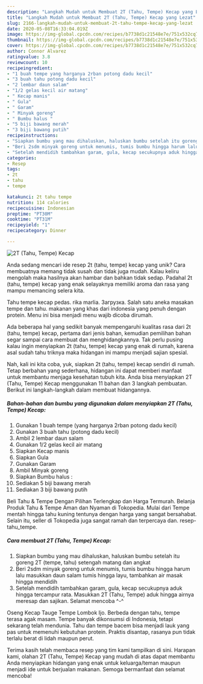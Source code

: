 ```yaml
---
description: "Langkah Mudah untuk Membuat 2T (Tahu, Tempe) Kecap yang Lezat"
title: "Langkah Mudah untuk Membuat 2T (Tahu, Tempe) Kecap yang Lezat"
slug: 2166-langkah-mudah-untuk-membuat-2t-tahu-tempe-kecap-yang-lezat
date: 2020-05-08T16:33:04.019Z
image: https://img-global.cpcdn.com/recipes/b7738d1c21548e7e/751x532cq70/2t-tahu-tempe-kecap-foto-resep-utama.jpg
thumbnail: https://img-global.cpcdn.com/recipes/b7738d1c21548e7e/751x532cq70/2t-tahu-tempe-kecap-foto-resep-utama.jpg
cover: https://img-global.cpcdn.com/recipes/b7738d1c21548e7e/751x532cq70/2t-tahu-tempe-kecap-foto-resep-utama.jpg
author: Connor Alvarez
ratingvalue: 3.8
reviewcount: 10
recipeingredient:
- "1 buah tempe yang harganya 2rban potong dadu kecil"
- "3 buah tahu potong dadu kecil"
- "2 lembar daun salam"
- "1/2 gelas kecil air matang"
- " Kecap manis"
- " Gula"
- " Garam"
- " Minyak goreng"
- " Bumbu halus "
- "5 biji bawang merah"
- "3 biji bawang putih"
recipeinstructions:
- "Siapkan bumbu yang mau dihaluskan, haluskan bumbu setelah itu goreng 2T (tempe, tahu) setengah matang dan angkat"
- "Beri 2sdm minyak goreng untuk menumis, tumis bumbu hingga harum lalu masukkan daun salam tumis hingga layu, tambahkan air masak hingga mendidih"
- "Setelah mendidih tambahkan garam, gula, kecap secukupnya aduk hingga tercampur rata. Masukkan 2T (Tahu, Tempe) aduk hingga airnya meresap dan sajikan. Selamat mencoba ^-^"
categories:
- Resep
tags:
- 2t
- tahu
- tempe

katakunci: 2t tahu tempe 
nutrition: 114 calories
recipecuisine: Indonesian
preptime: "PT30M"
cooktime: "PT31M"
recipeyield: "1"
recipecategory: Dinner

---
```



![2T (Tahu, Tempe) Kecap](https://img-global.cpcdn.com/recipes/b7738d1c21548e7e/751x532cq70/2t-tahu-tempe-kecap-foto-resep-utama.jpg)

Anda sedang mencari ide resep 2t (tahu, tempe) kecap yang unik? Cara membuatnya memang tidak susah dan tidak juga mudah. Kalau keliru mengolah maka hasilnya akan hambar dan bahkan tidak sedap. Padahal 2t (tahu, tempe) kecap yang enak selayaknya memiliki aroma dan rasa yang mampu memancing selera kita.

Tahu tempe kecap pedas. rika marlia. Загрузка. Salah satu aneka masakan tempe dan tahu. makanan yang khas dari indonesia yang penuh dengan protein. Menu ini bisa menjadi menu wajib dicoba dirumah.

Ada beberapa hal yang sedikit banyak mempengaruhi kualitas rasa dari 2t (tahu, tempe) kecap, pertama dari jenis bahan, kemudian pemilihan bahan segar sampai cara membuat dan menghidangkannya. Tak perlu pusing kalau ingin menyiapkan 2t (tahu, tempe) kecap yang enak di rumah, karena asal sudah tahu triknya maka hidangan ini mampu menjadi sajian spesial.


Nah, kali ini kita coba, yuk, siapkan 2t (tahu, tempe) kecap sendiri di rumah. Tetap berbahan yang sederhana, hidangan ini dapat memberi manfaat untuk membantu menjaga kesehatan tubuh kita. Anda bisa menyiapkan 2T (Tahu, Tempe) Kecap menggunakan 11 bahan dan 3 langkah pembuatan. Berikut ini langkah-langkah dalam membuat hidangannya.

<!--inarticleads1-->

##### Bahan-bahan dan bumbu yang digunakan dalam menyiapkan 2T (Tahu, Tempe) Kecap:

1. Gunakan 1 buah tempe (yang harganya 2rban potong dadu kecil)
1. Gunakan 3 buah tahu (potong dadu kecil)
1. Ambil 2 lembar daun salam
1. Gunakan 1/2 gelas kecil air matang
1. Siapkan  Kecap manis
1. Siapkan  Gula
1. Gunakan  Garam
1. Ambil  Minyak goreng
1. Siapkan  Bumbu halus :
1. Sediakan 5 biji bawang merah
1. Sediakan 3 biji bawang putih


Beli Tahu &amp; Tempe Dengan Pilihan Terlengkap dan Harga Termurah. Belanja Produk Tahu &amp; Tempe Aman dan Nyaman di Tokopedia. Mulai dari Tempe mentah hingga tahu kuning tentunya dengan harga yang sangat bersahabat. Selain itu, seller di Tokopedia juga sangat ramah dan terpercaya dan. resep-tahu_tempe. 

<!--inarticleads2-->

##### Cara membuat 2T (Tahu, Tempe) Kecap:

1. Siapkan bumbu yang mau dihaluskan, haluskan bumbu setelah itu goreng 2T (tempe, tahu) setengah matang dan angkat
1. Beri 2sdm minyak goreng untuk menumis, tumis bumbu hingga harum lalu masukkan daun salam tumis hingga layu, tambahkan air masak hingga mendidih
1. Setelah mendidih tambahkan garam, gula, kecap secukupnya aduk hingga tercampur rata. Masukkan 2T (Tahu, Tempe) aduk hingga airnya meresap dan sajikan. Selamat mencoba ^-^


Oseng Kecap Tauge Tempe Lombok Ijo. Berbeda dengan tahu, tempe terasa agak masam. Tempe banyak dikonsumsi di Indonesia, tetapi sekarang telah mendunia. Tahu dan tempe bacem bisa menjadi lauk yang pas untuk memenuhi kebutuhan protein. Praktis disantap, rasanya pun tidak terlalu berat di lidah maupun perut. 

Terima kasih telah membaca resep yang tim kami tampilkan di sini. Harapan kami, olahan 2T (Tahu, Tempe) Kecap yang mudah di atas dapat membantu Anda menyiapkan hidangan yang enak untuk keluarga/teman maupun menjadi ide untuk berjualan makanan. Semoga bermanfaat dan selamat mencoba!

